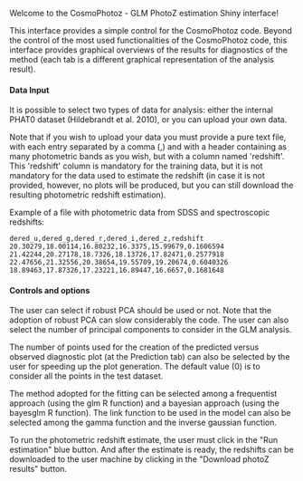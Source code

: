 
Welcome to the CosmoPhotoz - GLM PhotoZ estimation Shiny interface! 

This interface provides a simple control for the CosmoPhotoz code. Beyond the control of the most used functionalities of the CosmoPhotoz code, this interface provides graphical overviews of the results for diagnostics of the method (each tab is a different graphical representation of the analysis result).

#### Data Input

It is possible to select two types of data for analysis: either the internal PHAT0 dataset (Hildebrandt et al. 2010), or you can upload your own data. 

Note that if you wish to upload your data you must provide a pure text file, with each entry separated by a comma (,) and with a header containing as many photometric bands as you wish, but with a column named 'redshift'. This 'redshift' column is mandatory for the training data, but it is not mandatory for the data used to estimate the redshift (in case it is not provided, however, no plots will be produced, but you can still download the resulting photometric redshift estimation).

Example of a file with photometric data from SDSS and spectroscopic redshifts:

```{r}
dered_u,dered_g,dered_r,dered_i,dered_z,redshift
20.30279,18.00114,16.80232,16.3375,15.99679,0.1606594
21.42244,20.27178,18.7326,18.13726,17.82471,0.2577918
22.47656,21.32556,20.38654,19.55709,19.20674,0.6040326
18.89463,17.87326,17.23221,16.89447,16.6657,0.1681648
```

#### Controls and options

The user can select if robust PCA should be used or not. Note that the adoption of robust PCA can slow considerably the code. The user can also select the number of principal components to consider in the GLM analysis.

The number of points used for the creation of the predicted versus observed diagnostic plot (at the Prediction tab) can also be selected by the user for speeding up the plot generation. The default value (0) is to consider all the points in the test dataset.

The method adopted for the fitting can be selected among a frequentist approach (using the glm R function) and a bayesian approach (using the bayesglm R function). The link function to be used in the model can also be selected among the gamma function and the inverse gaussian function.

To run the photometric redshift estimate, the user must click in the "Run estimation" blue button. And after the estimate is ready, the redshifts can be downloaded to the user machine by clicking in the "Download photoZ results" button. 

